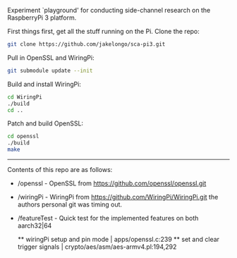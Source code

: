 Experiment `playground' for conducting side-channel research on
the RaspberryPi 3 platform.

First things first, get all the stuff running on the Pi. Clone the repo:

```bash
git clone https://github.com/jakelongo/sca-pi3.git
```

Pull in OpenSSL and WiringPi:

```bash
git submodule update --init
```

Build and install WiringPi:

```bash
cd WiringPi
./build
cd ..
```

Patch and build OpenSSL:

```bash
cd openssl
./build
make
```


---

Contents of this repo are as follows:

* /openssl - OpenSSL from https://github.com/openssl/openssl.git

* /wiringPi - WiringPi from https://github.com/WiringPi/WiringPi.git the authors
personal git was timing out.

* /featureTest - Quick test for the implemented features on both aarch32|64


  ** wiringPi setup and pin mode   | apps/openssl.c:239
  ** set and clear trigger signals | crypto/aes/asm/aes-armv4.pl:194,292
